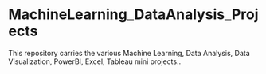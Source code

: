 # MachineLearning_DataAnalysis_Projects


This repository carries the various Machine Learning, Data Analysis, Data Visualization, PowerBI, Excel, Tableau mini projects.. 
